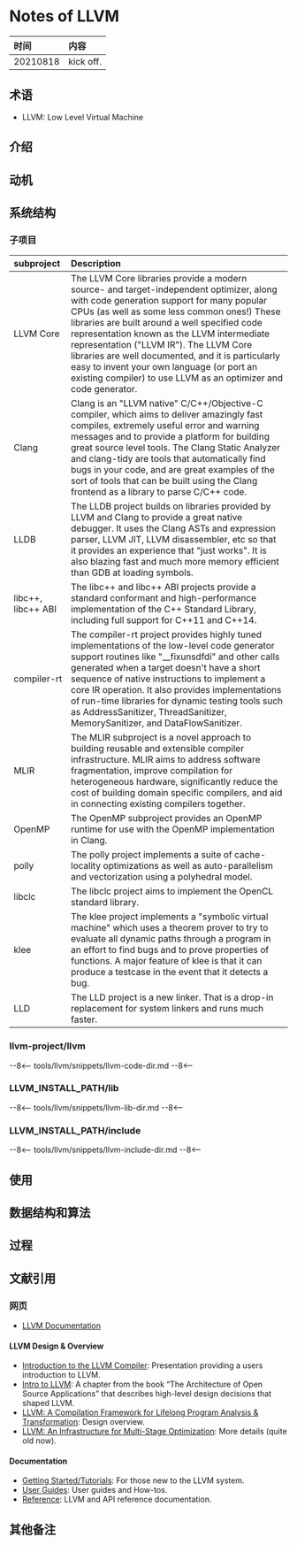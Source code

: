 # Notes of LLVM

|时间|内容|
|:---|:---|
|20210818|kick off.|

## 术语

<!-- 记录阅读过程中出现的关键字及其简单的解释. -->

- LLVM: Low Level Virtual Machine

## 介绍

<!-- 描述软件的来源、特性、解决的关键性问题等. -->

## 动机

<!-- 描述阅读软件源码的动机, 要达到什么目的等. -->

## 系统结构

<!-- 描述软件的系统结构, 核心和辅助组件的结构; 系统较复杂时细分展示. -->

### 子项目

|subproject           | Description|
|:---                 |:---|
| LLVM Core           | The LLVM Core libraries provide a modern source- and target-independent optimizer, along with code generation support for many popular CPUs (as well as some less common ones!) These libraries are built around a well specified code representation known as the LLVM intermediate representation ("LLVM IR"). The LLVM Core libraries are well documented, and it is particularly easy to invent your own language (or port an existing compiler) to use LLVM as an optimizer and code generator.|
| Clang               | Clang is an "LLVM native" C/C++/Objective-C compiler, which aims to deliver amazingly fast compiles, extremely useful error and warning messages and to provide a platform for building great source level tools. The Clang Static Analyzer and clang-tidy are tools that automatically find bugs in your code, and are great examples of the sort of tools that can be built using the Clang frontend as a library to parse C/C++ code.|
| LLDB                | The LLDB project builds on libraries provided by LLVM and Clang to provide a great native debugger. It uses the Clang ASTs and expression parser, LLVM JIT, LLVM disassembler, etc so that it provides an experience that "just works". It is also blazing fast and much more memory efficient than GDB at loading symbols.|
| libc++, libc++ ABI  | The libc++ and libc++ ABI projects provide a standard conformant and high-performance implementation of the C++ Standard Library, including full support for C++11 and C++14.|
| compiler-rt         | The compiler-rt project provides highly tuned implementations of the low-level code generator support routines like "__fixunsdfdi" and other calls generated when a target doesn't have a short sequence of native instructions to implement a core IR operation. It also provides implementations of run-time libraries for dynamic testing tools such as AddressSanitizer, ThreadSanitizer, MemorySanitizer, and DataFlowSanitizer.|
| MLIR                | The MLIR subproject is a novel approach to building reusable and extensible compiler infrastructure. MLIR aims to address software fragmentation, improve compilation for heterogeneous hardware, significantly reduce the cost of building domain specific compilers, and aid in connecting existing compilers together.|
| OpenMP              | The OpenMP subproject provides an OpenMP runtime for use with the OpenMP implementation in Clang.|
| polly               | The polly project implements a suite of cache-locality optimizations as well as auto-parallelism and vectorization using a polyhedral model.|
| libclc              | The libclc project aims to implement the OpenCL standard library.|
| klee                | The klee project implements a "symbolic virtual machine" which uses a theorem prover to try to evaluate all dynamic paths through a program in an effort to find bugs and to prove properties of functions. A major feature of klee is that it can produce a testcase in the event that it detects a bug.|
| LLD                 | The LLD project is a new linker. That is a drop-in replacement for system linkers and runs much faster.|

### llvm-project/llvm

--8<--
tools/llvm/snippets/llvm-code-dir.md
--8<--

### LLVM_INSTALL_PATH/lib

--8<--
tools/llvm/snippets/llvm-lib-dir.md
--8<--

### LLVM_INSTALL_PATH/include

--8<--
tools/llvm/snippets/llvm-include-dir.md
--8<--

## 使用

<!-- 记录软件如何使用. -->

## 数据结构和算法

<!-- 描述软件中重要的数据结构和算法, 支撑过程部分的记录. -->

## 过程

<!-- 描述软件中重要的过程性内容, 例如服务器的启动、服务器响应客户端请求、服务器背景活动等. -->

## 文献引用

<!-- 记录软件相关和进一步阅读资料: 文献、网页链接等. -->

### 网页

- [LLVM Documentation](https://llvm.org/docs/index.html)

#### LLVM Design & Overview

- [Introduction to the LLVM Compiler](https://llvm.org/pubs/2008-10-04-ACAT-LLVM-Intro.html): Presentation providing a users introduction to LLVM.
- [Intro to LLVM](http://www.aosabook.org/en/llvm.html): A chapter from the book “The Architecture of Open Source Applications” that describes high-level design decisions that shaped LLVM.
- [LLVM: A Compilation Framework for Lifelong Program Analysis & Transformation](https://llvm.org/pubs/2004-01-30-CGO-LLVM.html): Design overview.
- [LLVM: An Infrastructure for Multi-Stage Optimization](https://llvm.org/pubs/2002-12-LattnerMSThesis.html): More details (quite old now).

#### Documentation

- [Getting Started/Tutorials](https://llvm.org/docs/GettingStartedTutorials.html): For those new to the LLVM system.
- [User Guides](https://llvm.org/docs/UserGuides.html): User guides and How-tos.
- [Reference](https://llvm.org/docs/Reference.html): LLVM and API reference documentation.

####

## 其他备注
